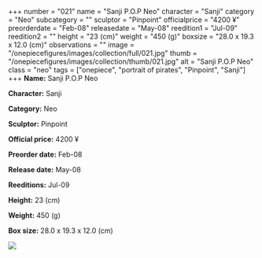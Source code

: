 +++
number = "021"
name = "Sanji P.O.P Neo"
character = "Sanji"
category = "Neo"
subcategory = ""
sculptor = "Pinpoint"
officialprice = "4200 ¥"
preorderdate = "Feb-08"
releasedate = "May-08"
reedition1 = "Jul-09"
reedition2 = ""
height = "23 (cm)"
weight = "450 (g)"
boxsize = "28.0 x 19.3 x 12.0 (cm)"
observations = ""
image = "/onepiecefigures/images/collection/full/021.jpg"
thumb = "/onepiecefigures/images/collection/thumb/021.jpg"
alt = "Sanji P.O.P Neo"
class = "neo"
tags = ["onepiece", "portrait of pirates", "Pinpoint", "Sanji"]
+++
**Name:** Sanji P.O.P Neo

**Character:** Sanji

**Category:** Neo 

**Sculptor:** Pinpoint

**Official price:** 4200 ¥

**Preorder date:** Feb-08

**Release date:** May-08

**Reeditions:** Jul-09

**Height:** 23 (cm)

**Weight:** 450 (g)

**Box size:** 28.0 x 19.3 x 12.0 (cm)

<img src="/onepiecefigures/images/collection/thumb/021.jpg">